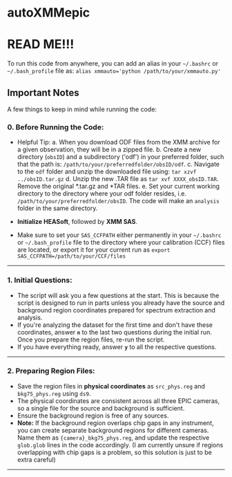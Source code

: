 # autoXMMepic

# **READ ME!!!** 

To run this code from anywhere, you can add an alias in your `~/.bashrc` or `~/.bash_profile` file as: `alias xmmauto='python /path/to/your/xmmauto.py'`

## **Important Notes**

A few things to keep in mind while running the code:

### **0. Before Running the Code:**
- Helpful Tip:
a. When you download ODF files from the XMM archive for a given observation, they will be in a zipped file.
b. Create a new directory (`obsID`) and a subdirectory ('odf') in your preferred folder, such that the path is: `/path/to/your/preferredfolder/obsID/odf`.
c. Navigate to the `odf` folder and unzip the downloaded file using: `tar xzvf ../obsID.tar.gz`
d. Unzip the new .TAR file as `tar xvf XXXX_obsID.TAR`. Remove the original *.tar.gz and *TAR files.
e. Set your current working directory to the directory where your odf folder resides, i.e. `/path/to/your/preferredfolder/obsID`. The code will make an 
`analysis` folder in the same directory.
         
- **Initialize HEASoft**, followed by **XMM SAS**.

- Make sure to set your `SAS_CCFPATH` either permanently in your `~/.bashrc` or `~/.bash_profile` file to the directory where your calibration (CCF) files are located, 
           or export it for your current run as `export SAS_CCFPATH=/path/to/your/CCF/files`
 ---

### **1. Initial Questions:**
- The script will ask you a few questions at the start. This is because the script is designed to run in parts unless you already have the source and background region coordinates prepared for spectrum extraction and analysis.
- If you're analyzing the dataset for the first time and don't have these coordinates, answer **`n`** to the last two questions during the initial run. Once you prepare the region files, re-run the script.
- If you have everything ready, answer **`y`** to all the respective questions.

---

### **2. Preparing Region Files:**
- Save the region files in **physical coordinates** as `src_phys.reg` and `bkg75_phys.reg` using `ds9`.
- The physical coordinates are consistent across all three EPIC cameras, so a single file for the source and background is sufficient.
- Ensure the background region is free of any sources.
- **Note:** If the background region overlaps chip gaps in any instrument, you can create separate background regions for different cameras. Name them as `{camera}_bkg75_phys.reg`, and update the respective `glob.glob` lines in the code accordingly. (I am currently unsure if regions overlapping with chip gaps is a problem, so this solution is just to be extra careful)

---
